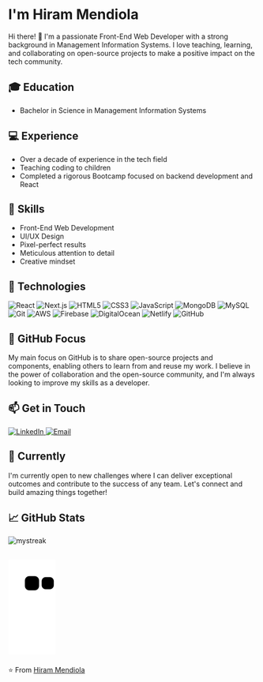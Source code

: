 #  I'm Hiram Mendiola

Hi there! 👋 I'm a passionate Front-End Web Developer with a strong background in Management Information Systems. I love teaching, learning, and collaborating on open-source projects to make a positive impact on the tech community.


## 🎓 Education

- Bachelor in Science in Management Information Systems

## 💻 Experience

- Over a decade of experience in the tech field
- Teaching coding to children
- Completed a rigorous Bootcamp focused on backend development and React

## 🎨 Skills

- Front-End Web Development
- UI/UX Design
- Pixel-perfect results
- Meticulous attention to detail
- Creative mindset

## 🔧 Technologies

<p>
  <img alt="React" src="https://img.shields.io/badge/-React-61DAFB?style=flat-square&logo=react&logoColor=white" />
  <img alt="Next.js" src="https://img.shields.io/badge/-Next.js-000000?style=flat-square&logo=next.js&logoColor=white" />
  <img alt="HTML5" src="https://img.shields.io/badge/-HTML5-E34F26?style=flat-square&logo=html5&logoColor=white" />
  <img alt="CSS3" src="https://img.shields.io/badge/-CSS3-1572B6?style=flat-square&logo=css3&logoColor=white" />
  <img alt="JavaScript" src="https://img.shields.io/badge/-JavaScript-F7DF1E?style=flat-square&logo=javascript&logoColor=black" />
  <img alt="MongoDB" src="https://img.shields.io/badge/-MongoDB-47A248?style=flat-square&logo=mongodb&logoColor=white" />
  <img alt="MySQL" src="https://img.shields.io/badge/-MySQL-4479A1?style=flat-square&logo=mysql&logoColor=white" />
  <img alt="Git" src="https://img.shields.io/badge/-Git-F05032?style=flat-square&logo=git&logoColor=white" />
  <img alt="AWS" src="https://img.shields.io/badge/-AWS-232F3E?style=flat-square&logo=amazon-aws&logoColor=white" />
  <img alt="Firebase" src="https://img.shields.io/badge/-Firebase-FFCA28?style=flat-square&logo=firebase&logoColor=black" />
  <img alt="DigitalOcean" src="https://img.shields.io/badge/-DigitalOcean-0080FF?style=flat-square&logo=digitalocean&logoColor=white" />
  <img alt="Netlify" src="https://img.shields.io/badge/-Netlify-00C7B7?style=flat-square&logo=netlify&logoColor=white" />
  <img alt="GitHub" src="https://img.shields.io/badge/-GitHub-181717?style=flat-square&logo=github&logoColor=white" />
</p>

## 🌟 GitHub Focus

My main focus on GitHub is to share open-source projects and components, enabling others to learn from and reuse my work. I believe in the power of collaboration and the open-source community, and I'm always looking to improve my skills as a developer.

## 📫 Get in Touch

<p>
  <a href="https://www.linkedin.com/in/hirammch/" target="_blank">
    <img alt="LinkedIn" src="https://img.shields.io/badge/-LinkedIn-0077B5?style=flat-square&logo=linkedin&logoColor=white" />
  </a>
  <a href="mailto:mendiolahiram@gmail.com">
    <img alt="Email" src="https://img.shields.io/badge/-Email-D14836?style=flat-square&logo=gmail&logoColor=white" />
  </a>
</p>

## 🚀 Currently

I'm currently open to new challenges where I can deliver exceptional outcomes and contribute to the success of any team. Let's connect and build amazing things together!

## 📈 GitHub Stats

<img src="https://github-readme-streak-stats.herokuapp.com/?user=hirammendiola&theme=tokyonight" alt="mystreak"/>

![Snake animation](https://github.com/madushadhanushka/github-readme/blob/output/github-contribution-snake.svg)
---

⭐️ From [Hiram Mendiola](https://github.com/hirammendiola)
